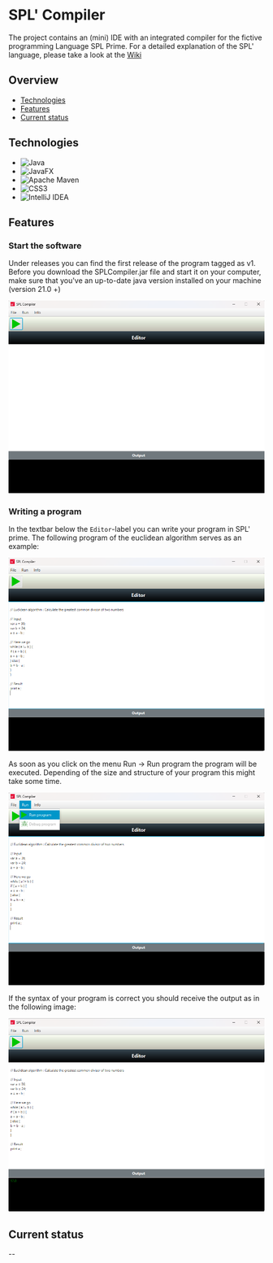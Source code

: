 # SPL' Compiler
The project contains an (mini) IDE with an integrated compiler for the fictive programming Language SPL Prime.
For a detailed explanation of the SPL' language, please take a look at the [Wiki](/wiki)


## Overview
* [Technologies](#technologies)
* [Features](#features)
* [Current status](#current-status)

## Technologies 

* ![Java](https://img.shields.io/badge/java-%23ED8B00.svg?style=for-the-badge&logo=openjdk&logoColor=white)
* ![JavaFX](https://img.shields.io/badge/javafx-%23FF0000.svg?style=for-the-badge&logo=javafx&logoColor=white)
* ![Apache Maven](https://img.shields.io/badge/Apache%20Maven-C71A36?style=for-the-badge&logo=Apache%20Maven&logoColor=white)
* ![CSS3](https://img.shields.io/badge/css3-%231572B6.svg?style=for-the-badge&logo=css3&logoColor=white)
* ![IntelliJ IDEA](https://img.shields.io/badge/IntelliJIDEA-000000.svg?style=for-the-badge&logo=intellij-idea&logoColor=white)


## Features

### Start the software

Under releases you can find the first release of the program tagged as v1. Before you download the SPLCompiler.jar file and start it on your computer, make sure that you've an up-to-date java version installed on your machine (version 21.0 +)

![Start](./img/start.png)

### Writing a program

In the textbar below the `Editor`-label you can write your program in SPL' prime. The following program of the euclidean algorithm serves as an example:

![Start](./img/ex.png)

As soon as you click on the menu Run -> Run program the program will be executed. Depending of the size and structure of your program this might take some time.

![Start](./img/run.png)

If the syntax of your program is correct you should receive the output as in the following image:

![Start](./img/output.png)


## Current status
--


